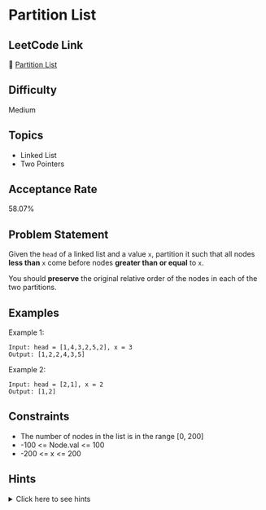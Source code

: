 # Partition List

## LeetCode Link
🔗 [Partition List](https://leetcode.com/problems/partition-list)

## Difficulty
Medium

## Topics
- Linked List
- Two Pointers

## Acceptance Rate
58.07%

## Problem Statement
Given the `head` of a linked list and a value `x`, partition it such that all nodes **less than** `x` come before nodes **greater than or equal** to `x`.

You should **preserve** the original relative order of the nodes in each of the two partitions.

## Examples
Example 1:
```
Input: head = [1,4,3,2,5,2], x = 3
Output: [1,2,2,4,3,5]
```

Example 2:
```
Input: head = [2,1], x = 2
Output: [1,2]
```

## Constraints
- The number of nodes in the list is in the range [0, 200]
- -100 <= Node.val <= 100
- -200 <= x <= 200

## Hints
<details>
<summary>Click here to see hints</summary>

1. Create two separate linked lists: one for nodes less than x and one for nodes greater than or equal to x
2. Traverse the original list and add each node to the appropriate new list
3. Connect the two lists at the end
4. Remember to handle edge cases like empty lists or when all nodes are in one partition

</details>
